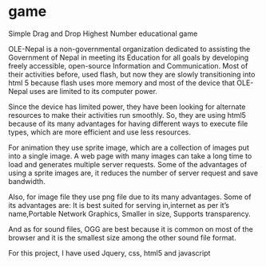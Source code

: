 # game
Simple Drag and Drop
Highest Number educational game

OLE-Nepal is a non-governmental organization dedicated to assisting the Government of Nepal in meeting its Education for all goals by developing freely accessible, open-source Information and Communication. Most of their activities before, used flash, but now they are slowly transitioning into html 5 because flash uses more memory and most of the device that OLE-Nepal uses are limited to its computer power. 

Since the device has limited power, they have been looking for alternate resources to make their activities run smoothly. So, they are using html5 because of its many advantages for having different ways to execute file types, which are more efficient and use less resources. 

For animation they use sprite image, which are a collection of images put into a single image. A web page with many images can take a long time to load and generates multiple server requests. Some of the advantages of using a sprite images are, it reduces the number of server request and save bandwidth. 

Also, for image file they use png file due to its many advantages. Some of its advantages are: It is best suited for serving in,internet as per it’s name,Portable Network Graphics, Smaller in size, Supports transparency.

 And as for sound files, OGG are best because  it is common on most of the browser and it is the smallest size among the other sound file format. 
 
For this project, I have used
Jquery, css, html5 and javascript
